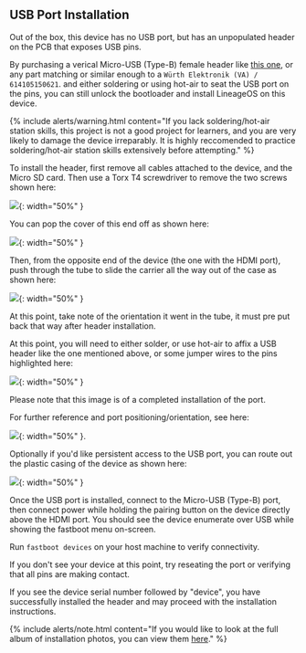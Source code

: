 ## USB Port Installation

Out of the box, this device has no USB port, but has an unpopulated header on the PCB that exposes USB pins.

By purchasing a verical Micro-USB (Type-B) female header like [this one](https://www.digikey.com/en/products/detail/würth-elektronik/614105150621/5047748), or any part matching or similar enough to a `Würth Elektronik (VA) / 614105150621`.
and either soldering or using hot-air to seat the USB port on the pins, you can still unlock the bootloader and install LineageOS on this device.

{% include alerts/warning.html content="If you lack soldering/hot-air station skills, this project is not a good project for learners, and you are very likely to damage the device irreparably. It is highly reccomended to practice soldering/hot-air station skills extensively before attempting." %}

To install the header, first remove all cables attached to the device, and the Micro SD card. Then use a Torx T4 screwdriver to remove the two screws shown here:

![](https://i.imgur.com/B0i4hV7.jpeg#center){: width="50%" }

You can pop the cover of this end off as shown here:

![](https://i.imgur.com/DRgvp8m.jpeg){: width="50%" }

Then, from the opposite end of the device (the one with the HDMI port), push through the tube to slide the carrier all the way out of the case as shown here:

![](https://i.imgur.com/JCFxmKW.jpeg){: width="50%" }

At this point, take note of the orientation it went in the tube, it must pre put back that way after header installation.

At this point, you will need to either solder, or use hot-air to affix a USB header like the one mentioned above, or some jumper wires to the pins highlighted here:

![](https://i.imgur.com/Gv4JIf7.jpeg){: width="50%" }

Please note that this image is of a completed installation of the port.

For further reference and port positioning/orientation, see here:

![](https://i.imgur.com/y32vahK.jpeg){: width="50%" }.

Optionally if you'd like persistent access to the USB port, you can route out the plastic casing of the device as shown here:

![](https://i.imgur.com/ezkLxQp.jpeg){: width="50%" }

Once the USB port is installed, connect to the Micro-USB (Type-B) port, then connect power while holding the pairing button on the device directly above the HDMI port. You should see the device enumerate over USB while showing the fastboot menu on-screen.

Run `fastboot devices` on your host machine to verify connectivity.

If you don't see your device at this point, try reseating the port or verifying that all pins are making contact.

If you see the device serial number followed by "device", you have successfully installed the header and may proceed with the installation instructions.

{% include alerts/note.html content="If you would like to look at the full album of installation photos, you can view them [here](https://imgur.com/a/wEZx7LY)." %}
